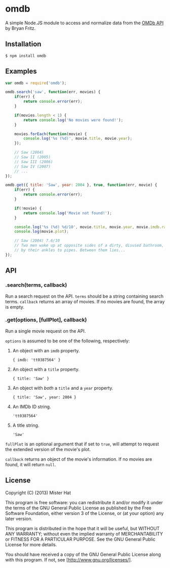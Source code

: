 # omdb
A simple Node.JS module to access and normalize data from the
[OMDb API](http://www.omdbapi.com/) by Bryan Fritz.

## Installation
    $ npm install omdb

## Examples

```javascript
var omdb = require('omdb');

omdb.search('saw', function(err, movies) {
    if(err) {
        return console.error(err);
    }

    if(movies.length < 1) {
        return console.log('No movies were found!');
    }

    movies.forEach(function(movie) {
        console.log('%s (%d)', movie.title, movie.year);
    });

    // Saw (2004)
    // Saw II (2005)
    // Saw III (2006)
    // Saw IV (2007)
    // ...
});

omdb.get({ title: 'Saw', year: 2004 }, true, function(err, movie) {
    if(err) {
        return console.error(err);
    }

    if(!movie) {
        return console.log('Movie not found!');
    }

    console.log('%s (%d) %d/10', movie.title, movie.year, movie.imdb.rating);
    console.log(movie.plot);

    // Saw (2004) 7.6/10
    // Two men wake up at opposite sides of a dirty, disused bathroom, chained
    // by their ankles to pipes. Between them lies...
});
```

## API
### .search(terms, callback)
Run a search request on the API. `terms` should be a string containing search
terms. `callback` returns an array of movies. If no movies are found, the array
is empty.

### .get(options, [fullPlot], callback)
Run a single movie request on the API.

`options` is assumed to be one of the following, respectively:

1. An object with an `imdb` property.

    `{ imdb: 'tt0387564' }`
2. An object with a `title` property.

    `{ title: 'Saw' }`
3. An object with *both* a `title` and a `year` property.

    `{ title: 'Saw', year: 2004 }`
4. An IMDb ID string.

    `'tt0387564'`
5. A title string.

    `'Saw'`

`fullPlot` is an optional argument that if set to `true`, will attempt to
request the extended version of the movie's plot.

`callback` returns an object of the movie's information. If no movies are
found, it will return `null`.

## License
Copyright (C) (2013) Mister Hat

This program is free software: you can redistribute it and/or modify
it under the terms of the GNU General Public License as published by
the Free Software Foundation, either version 3 of the License, or
(at your option) any later version.

This program is distributed in the hope that it will be useful,
but WITHOUT ANY WARRANTY; without even the implied warranty of
MERCHANTABILITY or FITNESS FOR A PARTICULAR PURPOSE.  See the
GNU General Public License for more details.

You should have received a copy of the GNU General Public License
along with this program.  If not, see [http://www.gnu.org/licenses/].
